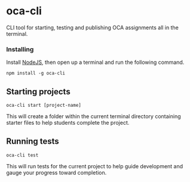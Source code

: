 # oca-cli

CLI tool for starting, testing and publishing OCA assignments all in the terminal.

### Installing

Install [NodeJS](https://nodejs.org), then open up a terminal and run the following command.

```
npm install -g oca-cli
```

## Starting projects

`oca-cli start [project-name]`

This will create a folder within the current terminal directory containing starter files to help students complete the project.

## Running tests

`oca-cli test`

This will run tests for the current project to help guide development and gauge your progress toward completion.